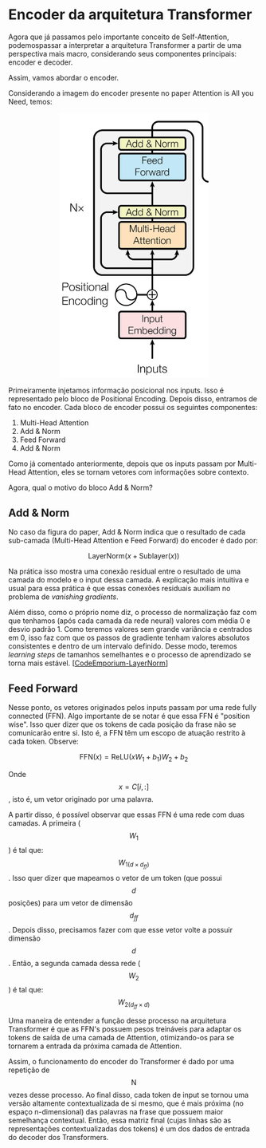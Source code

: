 # Encoder da arquitetura Transformer

Agora que já passamos pelo importante conceito de Self-Attention, podemospassar a interpretar a arquitetura Transformer a partir de uma perspectiva mais macro, considerando seus componentes principais: encoder e decoder.

Assim, vamos abordar o encoder.

Considerando a imagem do encoder presente no paper Attention is All you Need, temos:

<div align="center">
<img src="images/encoder1.png" alt="Encoder Transformer" width="300"/>
</div>

Primeiramente injetamos informação posicional nos inputs. Isso é representado pelo bloco de Positional Encoding.
Depois disso, entramos de fato no encoder. Cada bloco de encoder possui os seguintes componentes:

1. Multi-Head Attention
2. Add & Norm
3. Feed Forward
4. Add & Norm

Como já comentado anteriormente, depois que os inputs passam por Multi-Head Attention, eles se tornam vetores com informações sobre contexto.

Agora, qual o motivo do bloco Add & Norm?

## Add & Norm

No caso da figura do paper, Add & Norm indica que o resultado de cada sub-camada (Multi-Head Attention e Feed Forward) do encoder é dado por:

$$
\text{LayerNorm}\left( x + \text{Sublayer}(x)\right)
$$

Na prática isso mostra uma conexão residual entre o resultado de uma camada do modelo e o input dessa camada. A explicação mais intuitiva e usual para essa prática é que essas conexões residuais auxiliam no problema de _vanishing gradients_.

Além disso, como o próprio nome diz, o processo de normalização faz com que tenhamos (após cada camada da rede neural) valores com média 0 e desvio padrão 1. Como teremos valores sem grande variância e centrados em 0, isso faz com que os passos de gradiente tenham valores absolutos consistentes e dentro de um intervalo definido. Desse modo, teremos _learning steps_ de tamanhos semelhantes e o processo de aprendizado se torna mais estável. [[CodeEmporium-LayerNorm](Bibliografia.md#bibliografia)]

## Feed Forward
Nesse ponto, os vetores originados pelos inputs passam por uma rede fully connected (FFN). Algo importante de se notar é que essa FFN é "position wise". Isso quer dizer que os tokens de cada posição da frase não se comunicarão entre si. Isto é, a FFN têm um escopo de atuação restrito à cada token. Observe:

$$
\text{FFN}(x) = \text{ReLU}(xW_1 + b_1)W_2 + b_2
$$

Onde $$x = C[i, :]$$, isto é, um vetor originado por uma palavra.

A partir disso, é possível observar que essas FFN é uma rede com duas camadas. A primeira ($$W_1$$) é tal que:
$$W_{1(d \times d_{ff})}$$. Isso quer dizer que mapeamos o vetor de um token (que possui $$d$$ posições) para um vetor de dimensão $$d_{ff}$$. Depois disso, precisamos fazer com que esse vetor volte a possuir dimensão $$d$$. Então, a segunda camada dessa rede ($$W_2$$) é tal que: $$W_{2(d_{ff} \times d)}$$

Uma maneira de entender a função desse processo na arquitetura Transformer é que as FFN's possuem pesos treináveis para adaptar os tokens de saída de uma camada de Attention, otimizando-os para se tornarem a entrada da próxima camada de Attention.


Assim, o funcionamento do encoder do Transformer é dado por uma repetição de $$\text{N}$$ vezes desse processo. Ao final disso, cada token de input se tornou uma versão altamente contextualizada de si mesmo, que é mais próxima (no espaço n-dimensional) das palavras na frase que possuem maior semelhança contextual. Então, essa matriz final (cujas linhas são as representações contextualizadas dos tokens) é um dos dados de entrada do decoder dos Transformers. 
